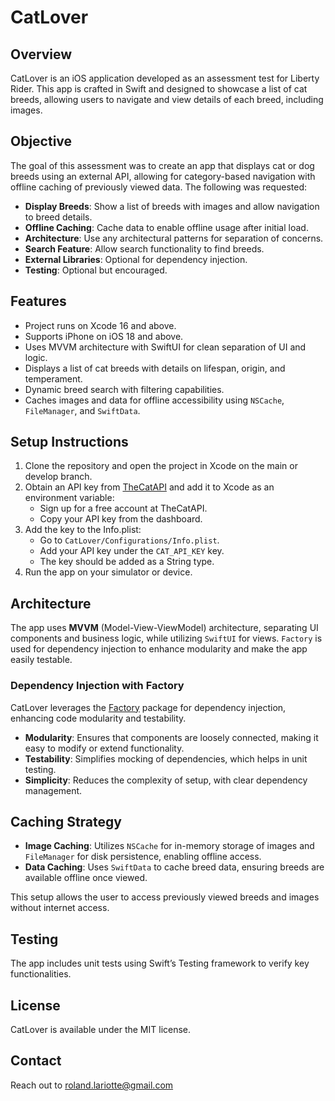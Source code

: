 # CatLover

## Overview

CatLover is an iOS application developed as an assessment test for Liberty Rider. This app is crafted in Swift and designed to showcase a list of cat breeds, allowing users to navigate and view details of each breed, including images. 

## Objective

The goal of this assessment was to create an app that displays cat or dog breeds using an external API, allowing for category-based navigation with offline caching of previously viewed data. The following was requested:

- **Display Breeds**: Show a list of breeds with images and allow navigation to breed details.
- **Offline Caching**: Cache data to enable offline usage after initial load.
- **Architecture**: Use any architectural patterns for separation of concerns.
- **Search Feature**: Allow search functionality to find breeds.
- **External Libraries**: Optional for dependency injection.
- **Testing**: Optional but encouraged.

## Features

- Project runs on Xcode 16 and above.
- Supports iPhone on iOS 18 and above.
- Uses MVVM architecture with SwiftUI for clean separation of UI and logic.
- Displays a list of cat breeds with details on lifespan, origin, and temperament.
- Dynamic breed search with filtering capabilities.
- Caches images and data for offline accessibility using `NSCache`, `FileManager`, and `SwiftData`.

## Setup Instructions

1. Clone the repository and open the project in Xcode on the main or develop branch.
2. Obtain an API key from [TheCatAPI](https://thecatapi.com) and add it to Xcode as an environment variable:
   - Sign up for a free account at TheCatAPI.
   - Copy your API key from the dashboard.
3. Add the key to the Info.plist:
   - Go to `CatLover/Configurations/Info.plist`.
   - Add your API key under the `CAT_API_KEY` key.
   - The key should be added as a String type.
4. Run the app on your simulator or device.

## Architecture

The app uses **MVVM** (Model-View-ViewModel) architecture, separating UI components and business logic, while utilizing `SwiftUI` for views. `Factory` is used for dependency injection to enhance modularity and make the app easily testable.

### Dependency Injection with Factory

CatLover leverages the [Factory](https://github.com/hmlongco/Factory) package for dependency injection, enhancing code modularity and testability.

- **Modularity**: Ensures that components are loosely connected, making it easy to modify or extend functionality.
- **Testability**: Simplifies mocking of dependencies, which helps in unit testing.
- **Simplicity**: Reduces the complexity of setup, with clear dependency management.

## Caching Strategy

- **Image Caching**: Utilizes `NSCache` for in-memory storage of images and `FileManager` for disk persistence, enabling offline access.
- **Data Caching**: Uses `SwiftData` to cache breed data, ensuring breeds are available offline once viewed.

This setup allows the user to access previously viewed breeds and images without internet access.

## Testing

The app includes unit tests using Swift’s Testing framework to verify key functionalities.

## License

CatLover is available under the MIT license.

## Contact

Reach out to [roland.lariotte@gmail.com](mailto:roland.lariotte@gmail.com)
